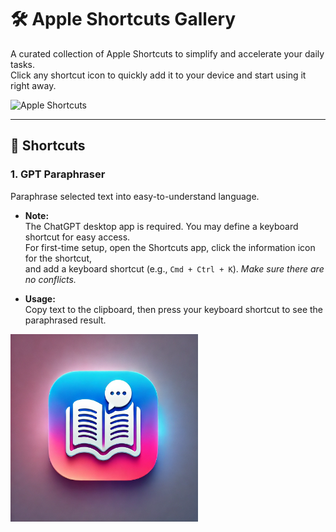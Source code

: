# 🛠️ Apple Shortcuts Gallery

A curated collection of Apple Shortcuts to simplify and accelerate your daily tasks.  
Click any shortcut icon to quickly add it to your device and start using it right away.

<img src="https://cdn.jim-nielsen.com/ios/1024/shortcuts-2018-10-03.png?rf=1024"  
alt="Apple Shortcuts" width="300" height="300">

---

## 🚀 Shortcuts

### 1. **GPT Paraphraser**  
Paraphrase selected text into easy-to-understand language.

- **Note:**  
  The ChatGPT desktop app is required. You may define a keyboard shortcut for easy access.  
  For first-time setup, open the Shortcuts app, click the information icon for the shortcut,  
  and add a keyboard shortcut (e.g., `Cmd + Ctrl + K`). *Make sure there are no conflicts.*

- **Usage:**  
  Copy text to the clipboard, then press your keyboard shortcut to see the paraphrased result.

<a href="https://www.icloud.com/shortcuts/0c7d047b6f6f48eb97cbec556fbd750b">  
  <img src="icons/GPT-Paraphraser.png"  
  alt="GPT Paraphraser Icon" width="300" height="300">  
</a>
